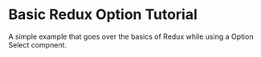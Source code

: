 # Basic Redux Option Tutorial

A simple example that goes over the basics of Redux while using a Option Select compnent. 
